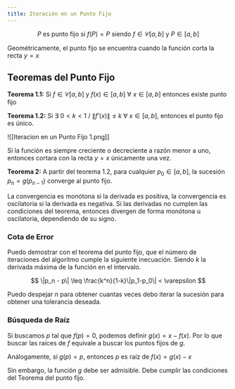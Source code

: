 ```yaml
---
title: Iteración en un Punto Fijo
---
```


$$
P \text{ es punto fijo si } f(P) = P \text{ siendo } f\in\mathscr C[a,b] \text{ y } P \in [a,b]
$$

Geométricamente, el punto fijo se encuentra cuando la función corta la recta $y=x$

## Teoremas del Punto Fijo

**Teorema 1.1:** Si $f\in\mathscr C[a,b]$ y $f(x) \in [a,b]\ \forall\ x \in [a,b]$ entonces existe punto fijo

**Teorema 1.2:** Si $\exists \ 0{<} k {<} 1\ /\  \|f’(x)\| \leq k \ \forall \ x\in[a,b]$, entonces el punto fijo es único.

![[Iteracion en un Punto Fijo 1.png]]

Si la función es siempre creciente o decreciente a razón menor a uno, entonces cortara con la recta $y=x$ únicamente una vez.

**Teorema 2:** A partir del teorema 1.2, para cualquier $p_0 \in [a,b]$, la sucesión $p_n = g(p_{n-1})$ converge al punto fijo.

La convergencia es monótona si la derivada es positiva, la convergencia es oscilatoria si la derivada es negativa. Si las derivadas no cumplen las condiciones del teorema, entonces divergen de forma monótona u oscilatoria, dependiendo de su signo.

### Cota de Error

Puedo demostrar con el teorema del punto fijo, que el número de iteraciones del algoritmo cumple la siguiente inecuación. Siendo $k$ la derivada máxima de la función en el intervalo.

$$
\|p_n - p\| \leq \frac{k^n}{1-k}\|p_1-p_0\| < \varepsilon
$$

Puedo despejar $n$ para obtener cuantas veces debo iterar la sucesión para obtener una tolerancia deseada.

### Búsqueda de Raíz

Si buscamos $p$ tal que $f(p) = 0$, podemos definir $g(x) = x - f(x)$. Por lo que buscar las raíces de $f$ equivale a buscar los puntos fijos de $g$.

Análogamente, si $g(p) = p$, entonces $p$ es raíz de $f(x) = g(x) - x$

Sin embargo, la función $g$ debe ser admisible. Debe cumplir las condiciones del Teorema del punto fijo.
